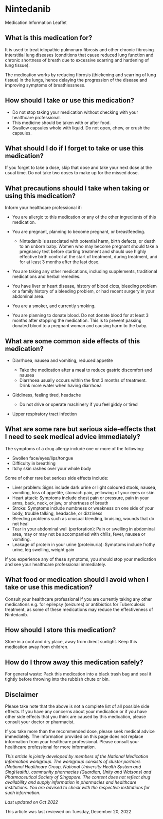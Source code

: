 # Nintedanib

Medication Information Leaflet

What is this medication for?
----------------------------

It is used to treat idiopathic pulmonary fibrosis and other chronic fibrosing interstitial lung diseases (conditions that cause reduced lung function and chronic shortness of breath due to excessive scarring and hardening of lung tissue).

The medication works by reducing fibrosis (thickening and scarring of lung tissue) in the lungs, hence delaying the progression of the disease and improving symptoms of breathlessness.

How should I take or use this medication?
-----------------------------------------

* Do not stop taking your medication without checking with your healthcare professional.
* This medicine should be taken with or after food.
* Swallow capsules whole with liquid. Do not open, chew, or crush the capsules.

What should I do if I forget to take or use this medication?
------------------------------------------------------------

If you forget to take a dose, skip that dose and take your next dose at the usual time. Do not take two doses to make up for the missed dose.

What precautions should I take when taking or using this medication?
--------------------------------------------------------------------

Inform your healthcare professional if:

* You are allergic to this medication or any of the other ingredients of this medication.
* You are pregnant, planning to become pregnant, or breastfeeding.

  + Nintedanib is associated with potential harm, birth defects, or death to an unborn baby. Women who may become pregnant should take a pregnancy test before starting treatment and should use highly effective birth control at the start of treatment, during treatment, and for at least 3 months after the last dose.
* You are taking any other medications, including supplements, traditional medications and herbal remedies.
* You have liver or heart disease, history of blood clots, bleeding problem or a family history of a bleeding problem, or had recent surgery in your abdominal area.
* You are a smoker, and currently smoking.
* You are planning to donate blood. Do not donate blood for at least 3 months after stopping the medication. This is to prevent passing donated blood to a pregnant woman and causing harm to the baby.

What are some common side effects of this medication?
-----------------------------------------------------

* Diarrhoea, nausea and vomiting, reduced appetite

  + Take the medication after a meal to reduce gastric discomfort and nausea
  + Diarrhoea usually occurs within the first 3 months of treatment. Drink more water when having diarrhoea
* Giddiness, feeling tired, headache

  + Do not drive or operate machinery if you feel giddy or tired
* Upper respiratory tract infection

What are some rare but serious side-effects that I need to seek medical advice immediately?
-------------------------------------------------------------------------------------------

The symptoms of a drug allergy include one or more of the following:

* Swollen face/eyes/lips/tongue
* Difficulty in breathing
* Itchy skin rashes over your whole body

Some of other rare but serious side effects include:

* Liver problem: Signs include dark urine or light coloured stools, nausea, vomiting, loss of appetite, stomach pain, yellowing of your eyes or skin
* Heart attack: Symptoms include chest pain or pressure, pain in your arms, back, neck, or jaw, or shortness of breath
* Stroke: Symptoms include numbness or weakness on one side of your body, trouble talking, headache, or dizziness
* Bleeding problems such as unusual bleeding, bruising, wounds that do not heal
* Tear in your abdominal wall (perforation): Pain or swelling in abdominal area, may or may not be accompanied with chills, fever, nausea or vomiting.
* Leakage of protein in your urine (proteinuria): Symptoms include frothy urine, leg swelling, weight gain

If you experience any of these symptoms, you should stop your medication and see your healthcare professional immediately.

What food or medication should I avoid when I take or use this medication?
--------------------------------------------------------------------------

Consult your healthcare professional if you are currently taking any other medications e.g. for epilepsy (seizures) or antibiotics for Tuberculosis treatment, as some of these medications may reduce the effectiveness of Nintedanib.

How should I store this medication?
-----------------------------------

Store in a cool and dry place, away from direct sunlight. Keep this medication away from children.

How do I throw away this medication safely?
-------------------------------------------

For general waste: Pack this medication into a black trash bag and seal it tightly before throwing into the rubbish chute or bin.

Disclaimer
----------

Please take note that the above is not a complete list of all possible side effects. If you have any concerns about your medication or if you have other side effects that you think are caused by this medication, please consult your doctor or pharmacist.

If you take more than the recommended dose, please seek medical advice immediately. The information provided on this page does not replace information from your healthcare professional. Please consult your healthcare professional for more information.

*This article is jointly developed by members of the National Medication Information workgroup. The workgroup consists of cluster partners (National Healthcare Group, National University Health System and SingHealth), community pharmacies (Guardian, Unity and Watsons) and Pharmaceutical Society of Singapore. The content does not reflect drug availability and supply information in pharmacies and healthcare institutions. You are advised to check with the respective institutions for such information.*

*Last updated on Oct 2022*

This article was last reviewed on
Tuesday, December 20, 2022